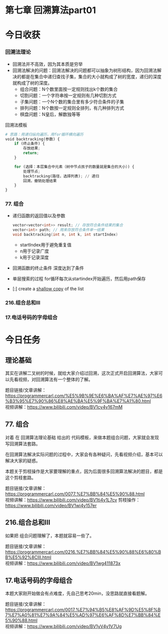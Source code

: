 # 第七章 回溯算法part01 

# 今日收获
### 回溯法理论
- 回溯法并不高效，因为其本质是穷举
- 回溯法解决的问题：回溯法解决的问题都可以抽象为树形结构，因为回溯法解决的都是在集合中递归查找子集，集合的大小就构成了树的宽度，递归的深度就构成了树的深度。
  - 组合问题：N个数里面按一定规则找出k个数的集合
  - 切割问题：一个字符串按一定规则有几种切割方式
  - 子集问题：一个N个数的集合里有多少符合条件的子集
  - 排列问题：N个数按一定规则全排列，有几种排列方式
  - 棋盘问题：N皇后，解数独等等

回溯法模板
```python
# 思路：用递归纵向遍历，用for循环横向遍历
void backtracking(参数) {
    if (终止条件) {
        存放结果;
        return;
    }

    for (选择：本层集合中元素（树中节点孩子的数量就是集合的大小）) {
        处理节点;
        backtracking(路径，选择列表); // 递归
        回溯，撤销处理结果
    }
}

```

### 77. 组合
- 递归函数的返回值以及参数
  ```C++
  vector<vector<int>> result; // 存放符合条件结果的集合
  vector<int> path; // 用来存放符合条件单一结果
  void backtracking(int n, int k, int startIndex)  
  ```
  - startIndex用于避免重复值
  - n用于记录广度
  - k用于记录深度
- 回溯函数的终止条件
  深度达到了条件
- 单层搜索的过程
  for循环每次从startindex开始遍历，然后用path保存

- [:] create a [shallow copy](https://docs.python.org/3/library/copy.html#module-copy) of the list

### 216.组合总和III 

### 17.电话号码的字母组合 

# 今日任务
## 理论基础 

其实在讲解二叉树的时候，就给大家介绍过回溯，这次正式开启回溯算法，大家可以先看视频，对回溯算法有一个整体的了解。

题目链接/文章讲解：https://programmercarl.com/%E5%9B%9E%E6%BA%AF%E7%AE%97%E6%B3%95%E7%90%86%E8%AE%BA%E5%9F%BA%E7%A1%80.html  
视频讲解：https://www.bilibili.com/video/BV1cy4y167mM  

## 77. 组合  

对着 在 回溯算法理论基础 给出的 代码模板，来做本题组合问题，大家就会发现 写回溯算法套路。

在回溯算法解决实际问题的过程中，大家会有各种疑问，先看视频介绍，基本可以解决大家的疑惑。

本题关于剪枝操作是大家要理解的重点，因为后面很多回溯算法解决的题目，都是这个剪枝套路。 

题目链接/文章讲解：https://programmercarl.com/0077.%E7%BB%84%E5%90%88.html   
视频讲解：https://www.bilibili.com/video/BV1ti4y1L7cv 
剪枝操作：https://www.bilibili.com/video/BV1wi4y157er   

## 216.组合总和III 

如果把 组合问题理解了，本题就容易一些了。 

题目链接/文章讲解：https://programmercarl.com/0216.%E7%BB%84%E5%90%88%E6%80%BB%E5%92%8CIII.html   
视频讲解：https://www.bilibili.com/video/BV1wg411873x

## 17.电话号码的字母组合 

本题大家刚开始做会有点难度，先自己思考20min，没思路就直接看题解。 

题目链接/文章讲解：https://programmercarl.com/0017.%E7%94%B5%E8%AF%9D%E5%8F%B7%E7%A0%81%E7%9A%84%E5%AD%97%E6%AF%8D%E7%BB%84%E5%90%88.html   
视频讲解：https://www.bilibili.com/video/BV1yV4y1V7Ug

